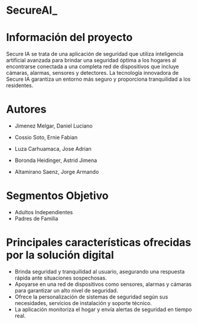 # SecureAI_
# Información del proyecto
Secure IA se trata de una aplicación de seguridad que utiliza inteligencia artificial avanzada para brindar una seguridad óptima a los hogares al encontrarse conectada a una completa red de dispositivos que incluye cámaras, alarmas, sensores y detectores. La tecnología innovadora de Secure IA garantiza un entorno más seguro y proporciona tranquilidad a los residentes.

# Autores
- Jimenez Melgar, Daniel Luciano 

- Cossio Soto, Ernie Fabian

- Luza Carhuamaca, Jose Adrian

- Boronda Heidinger, Astrid Jimena

- Altamirano Saenz, Jorge Armando 

# Segmentos Objetivo
- Adultos Independientes
- Padres de Familia

# Principales características ofrecidas por la solución digital
- Brinda seguridad y tranquilidad al usuario, asegurando una respuesta rápida ante situaciones sospechosas.
- Apoyarse en una red de dispositivos como sensores, alarmas y cámaras para garantizar un alto nivel de seguridad. 
- Ofrece la personalización de sistemas de seguridad según sus necesidades, servicios de instalación y soporte técnico.
- La aplicación monitoriza el hogar y envía alertas de seguridad en tiempo real.
